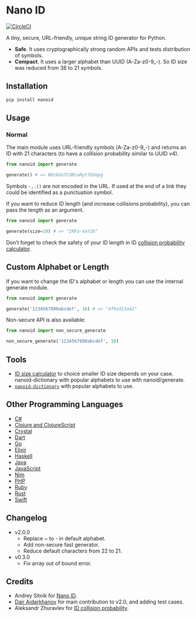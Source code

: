 # Nano ID

[![CircleCI](https://circleci.com/gh/puyuan/py-nanoid/tree/master.svg?style=svg)](https://circleci.com/gh/puyuan/py-nanoid/tree/master)

A tiny, secure, URL-friendly, unique string ID generator for Python.

- **Safe**. It uses cryptographically strong random APIs and tests distribution of symbols.
- **Compact**. It uses a larger alphabet than UUID (A-Za-z0-9\_-). So ID size was reduced from 36 to 21 symbols.

## Installation

```sh
pip install nanoid
```

## Usage

### Normal

The main module uses URL-friendly symbols (A-Za-z0-9\_-) and returns an ID with 21 characters (to have a collision probability similar to UUID v4).

```python
from nanoid import generate

generate() # => NDzkGoTCdRcaRyt7GOepg
```

Symbols `-,.()` are not encoded in the URL. If used at the end of a link they could be identified as a punctuation symbol.

If you want to reduce ID length (and increase collisions probability), you can pass the length as an argument.

```python
from nanoid import generate

generate(size=10) # => "IRFa-VaY2b"
```

Don’t forget to check the safety of your ID length in ID [collision probability calculator](https://zelark.github.io/nano-id-cc/).

## Custom Alphabet or Length

If you want to change the ID's alphabet or length you can use the internal generate module.

```python
from nanoid import generate

generate('1234567890abcdef', 10) # => "4f9zd13a42"
```

Non-secure API is also available:

```python
from nanoid import non_secure_generate

non_secure_generate('1234567890abcdef', 10)
```

## Tools

- [ID size calculator](https://zelark.github.io/nano-id-cc/) to choice smaller ID size depends on your case.
  nanoid-dictionary with popular alphabets to use with nanoid/generate.
- [`nanoid-dictionary`](https://pypi.org/project/nanoid-dictionary/) with popular alphabets to use.

## Other Programming Languages

- [C#](https://github.com/codeyu/nanoid-net)
- [Clojure and ClojureScript](https://github.com/zelark/nano-id)
- [Crystal](https://github.com/mamantoha/nanoid.cr)
- [Dart](https://github.com/pd4d10/nanoid)
- [Go](https://github.com/matoous/go-nanoid)
- [Elixir](https://github.com/railsmechanic/nanoid)
- [Haskell](https://github.com/4e6/nanoid-hs)
- [Java](https://github.com/aventrix/jnanoid)
- [JavaScript](https://github.com/ai/nanoid)
- [Nim](https://github.com/icyphox/nanoid.nim)
- [PHP](https://github.com/hidehalo/nanoid-php)
- [Ruby](https://github.com/radeno/nanoid.rb)
- [Rust](https://github.com/nikolay-govorov/nanoid)
- [Swift](https://github.com/antiflasher/NanoID)

## Changelog

- v2.0.0
  - Replace ~ to - in default alphabet.
  - Add non-secure fast generator.
  - Reduce default characters from 22 to 21.
- v0.3.0
  - Fix array out of bound error.

## Credits

- Andrey Sitnik for [Nano ID](https://github.com/ai/nanoid).
- [Dair Aidarkhanov](https://github.com/aidarkhanov) for main contribution to v2.0, and adding test cases.
- Aleksandr Zhuravlev for [ID collision probability](https://zelark.github.io/nano-id-cc/).
